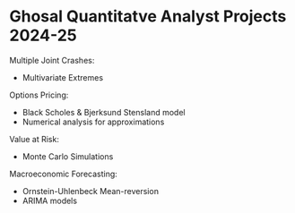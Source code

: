 # Ghosal Quantitatve Analyst Projects 2024-25

Multiple Joint Crashes: 
- Multivariate Extremes

Options Pricing:
- Black Scholes & Bjerksund Stensland model
- Numerical analysis for approximations

Value at Risk: 
- Monte Carlo Simulations

Macroeconomic Forecasting: 
- Ornstein-Uhlenbeck Mean-reversion
- ARIMA models
